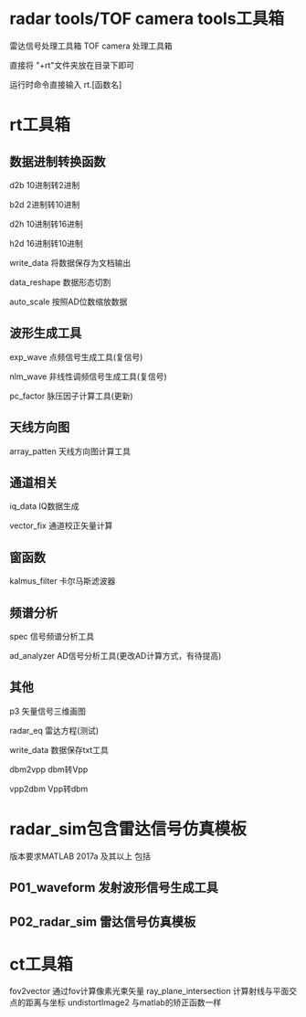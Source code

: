 # radar tools/TOF camera tools工具箱
雷达信号处理工具箱
TOF camera 处理工具箱

直接将 "+rt"文件夹放在目录下即可

运行时命令直接输入 rt.[函数名]


rt工具箱
===============================
数据进制转换函数
--------------------------------
d2b             10进制转2进制

b2d             2进制转10进制

d2h             10进制转16进制

h2d             16进制转10进制

write_data      将数据保存为文档输出

data_reshape    数据形态切割

auto_scale      按照AD位数缩放数据

波形生成工具
--------------------------------
exp_wave        点频信号生成工具(复信号)

nlm_wave        非线性调频信号生成工具(复信号)

pc_factor       脉压因子计算工具(更新)

天线方向图
--------------------------------
array_patten    天线方向图计算工具

通道相关
--------------------------------
iq_data         IQ数据生成

vector_fix       通道校正矢量计算

窗函数
--------------------------------
kalmus_filter   卡尔马斯滤波器

频谱分析
---------------------------------
spec            信号频谱分析工具

ad_analyzer     AD信号分析工具(更改AD计算方式，有待提高)

其他
---------------------------------
p3              矢量信号三维画图

radar_eq        雷达方程(测试)

write_data      数据保存txt工具

dbm2vpp         dbm转Vpp

vpp2dbm         Vpp转dbm

radar_sim包含雷达信号仿真模板
=================================
版本要求MATLAB 2017a 及其以上 包括

P01_waveform    发射波形信号生成工具
---------------------------------
P02_radar_sim   雷达信号仿真模板
---------------------------------

ct工具箱
===============================
fov2vector 		通过fov计算像素光束矢量
ray_plane_intersection		计算射线与平面交点的距离与坐标
undistortImage2 		与matlab的矫正函数一样



